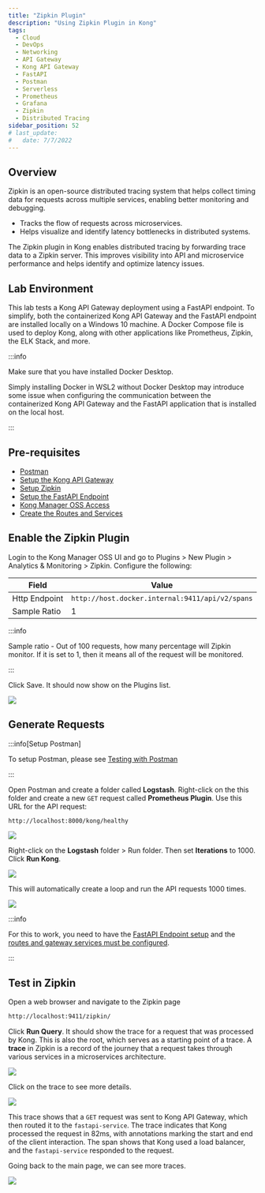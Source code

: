 ```yaml
---
title: "Zipkin Plugin"
description: "Using Zipkin Plugin in Kong"
tags: 
  - Cloud
  - DevOps
  - Networking 
  - API Gateway
  - Kong API Gateway
  - FastAPI 
  - Postman
  - Serverless
  - Prometheus
  - Grafana
  - Zipkin
  - Distributed Tracing
sidebar_position: 52
# last_update:
#   date: 7/7/2022
---
```



## Overview 

Zipkin is an open-source distributed tracing system that helps collect timing data for requests across multiple services, enabling better monitoring and debugging.

- Tracks the flow of requests across microservices.
- Helps visualize and identify latency bottlenecks in distributed systems.

The Zipkin plugin in Kong enables distributed tracing by forwarding trace data to a Zipkin server. This improves visibility into API and microservice performance and helps identify and optimize latency issues.

## Lab Environment

This lab tests a Kong API Gateway deployment using a FastAPI endpoint. To simplify, both the containerized Kong API Gateway and the FastAPI endpoint are installed locally on a Windows 10 machine. A Docker Compose file is used to deploy Kong, along with other applications like Prometheus, Zipkin, the ELK Stack, and more.

:::info 

Make sure that you have installed Docker Desktop. 

Simply installing Docker in WSL2 without Docker Desktop may introduce some issue when configuring the communication between the containerized Kong API Gateway and the FastAPI application that is installed on the local host.

:::

## Pre-requisites 

- [Postman](https://www.postman.com/downloads/)
- [Setup the Kong API Gateway](/docs/006-Networking/060-Kong-API-Gateway/015-Containerized-Kong-and-Other-Apps.md)
- [Setup Zipkin](/docs/006-Networking/060-Kong-API-Gateway/015-Containerized-Kong-and-Other-Apps.md#lab-environment)
- [Setup the FastAPI Endpoint](/docs/006-Networking/060-Kong-API-Gateway/016-Testing-wth-an-FastAPI-Endpoint.md#setup-the-api-endpoint)
- [Kong Manager OSS Access](/docs/006-Networking/060-Kong-API-Gateway/015-Containerized-Kong-and-Other-Apps.md)
- [Create the Routes and Services](/docs/006-Networking/060-Kong-API-Gateway/016-Testing-wth-an-FastAPI-Endpoint.md)
<!-- - [Create the Consumer](/docs/006-Networking/060-Kong-API-Gateway/017-Consumers-Plugins-Upstreams.md#create-the-kong-consumer) -->


## Enable the Zipkin Plugin 

Login to the Kong Manager OSS UI and go to Plugins > New Plugin > Analytics & Monitoring > Zipkin. 
Configure the following:

| Field         | Value                                             |
|---------------|---------------------------------------------------|
| Http Endpoint | `http://host.docker.internal:9411/api/v2/spans`   |
| Sample Ratio  | 1                                                 |

:::info 

Sample ratio - Out of 100 requests, how many percentage will Zipkin monitor. If it is set to 1, then it means all of the request will be monitored.

:::

Click Save. It should now show on the Plugins list.

![](/img/docs/12052024-zipkin-enable-plugin.png)

## Generate Requests 

:::info[Setup Postman]

To setup Postman, please see [Testing with Postman](/docs/006-Networking/060-Kong-API-Gateway/016-Testing-wth-an-FastAPI-Endpoint.md#testing-with-postman)

:::

Open Postman and create a folder called **Logstash**. Right-click on the this folder and create a new `GET` request called **Prometheus Plugin**. Use this URL for the API request:

```bash
http://localhost:8000/kong/healthy 
```

![](/img/docs/12052024-prometheus-postman-request.png)

Right-click on the **Logstash** folder > Run folder. Then set **Iterations** to 1000. Click **Run Kong**.

![](/img/docs/12052024-prometheus-postman-request-run.png)

This will automatically create a loop and run the API requests 1000 times.

![](/img/docs/12052024-prometheus-postman-request-run-1000.png)


:::info

For this to work, you need to have the [FastAPI Endpoint setup](/docs/006-Networking/060-Kong-API-Gateway/016-Testing-wth-an-FastAPI-Endpoint.md#setup-the-api-endpoint) and the [routes and gateway services must be configured](/docs/006-Networking/060-Kong-API-Gateway/016-Testing-wth-an-FastAPI-Endpoint.md).

:::


## Test in Zipkin 

Open a web browser and navigate to the Zipkin page

```bash
http://localhost:9411/zipkin/
```

Click **Run Query**. It should show the trace for a request that was processed by Kong. This is also the root, which serves as a starting point of a trace. A **trace** in Zipkin is a record of the journey that a request takes through various services in a microservices architecture.

![](/img/docs/12052024-zipkin-run-query.png)

Click on the trace to see more details. 

![](/img/docs/12052024-zipkin-run-query-span-table.png)

This trace shows that a `GET` request was sent to Kong API Gateway, which then routed it to the `fastapi-service`. The trace indicates that Kong processed the request in 82ms, with annotations marking the start and end of the client interaction. The span shows that Kong used a load balancer, and the `fastapi-service` responded to the request.

Going back to the main page, we can see more traces.

![](/img/docs/12052024-zipkin-run-query-more-traces.png)



